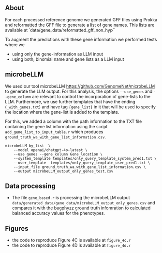 ## About
For each processed reference genome we generated GFF files using Prokka and reformatted the GFF file to generate a list of gene names. This lists are available at `data/gene_data/reformatted_gff_non_hyp``

To augment the predictions with these gene information we performed tests where we 
 - using only the gene-information as LLM input
 - using both, binomial name and gene lists as a LLM input

## microbeLLM

We used our tool microbeLLM https://github.com/GenomeNet/microbeLLM to generate the LLM output. For this analysis, the options `--use_genes` and `--gene_column` are relevant to control the incorporation of gene-lists to the LLM. Furthermore, we use further templates that have the ending (`_with_genes.txt`) and have tag `{gene_list}` in it that will be used to specify the location where the gene-list is added to the template.

For this, we added a column with the path information to the TXT file containing the gene list information using the script `add_gene_list_to_input_table.r` which produces `ground_truth_wa_with_gene_list_information.csv`. 

```
microbeLLM by_list  \
    --model openai/chatgpt-4o-latest \
    --use_genes --gene_column Gene_location \
    --system_template templates/only_query_template_system_pred1.txt \
    --user_template  templates/only_query_template_user_pred1.txt \
    --input_file ground_truth_wa_with_gene_list_information.csv \
    --output microbeLLM_output_only_genes_test.csv
```

## Data processing

- The file `gene_based.r` is processing the microbeLLM output `data/generated_data/gene_data/microbeLLM_output_only_genes.csv` and compares it with the bugphyzz ground truth infomration to calculated balanced accuracy values for the phenotypes. 

## Figures
- the code to reproduce Figure 4C is available at `figure_4c.r`
- the code to reproduce Figure 4D is available at `figure_4d.r`